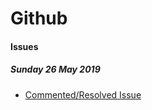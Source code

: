 # Github

#### Issues

##### Sunday 26 May 2019
- [Commented/Resolved Issue](https://github.com/valor-software/ngx-bootstrap/issues/5222#issuecomment-495968646)